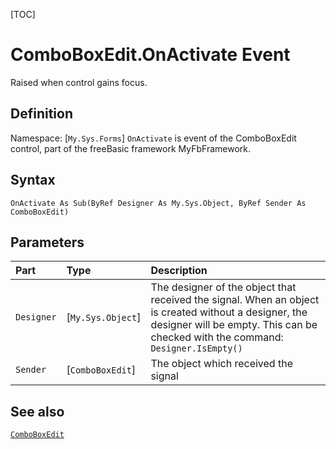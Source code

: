 [TOC]
# ComboBoxEdit.OnActivate Event
Raised when control gains focus.
## Definition
Namespace: [`My.Sys.Forms`]
`OnActivate` is event of the ComboBoxEdit control, part of the freeBasic framework MyFbFramework.
## Syntax
```freeBasic
OnActivate As Sub(ByRef Designer As My.Sys.Object, ByRef Sender As ComboBoxEdit)
```

## Parameters

|Part|Type|Description|
| :------------ | :------------ | :------------ |
|`Designer`|[`My.Sys.Object`]|The designer of the object that received the signal. When an object is created without a designer, the designer will be empty. This can be checked with the command: `Designer.IsEmpty()`|
|`Sender`|[`ComboBoxEdit`]|The object which received the signal|

## See also
[`ComboBoxEdit`](ComboBoxEdit.md)
